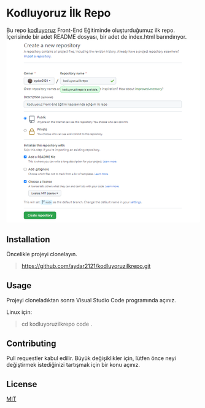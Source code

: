 # Kodluyoruz İlk Repo
Bu repo [kodluyoruz](https://www.kodluyoruz.org/) Front-End Eğitiminde oluşturduğumuz ilk repo. İçerisinde bir adet README dosyası, bir adet de index.html barındırıyor.
![kodluyoruz.jpg](https://github.com/aydar2121/kodluyoruzilkrepo/blob/master/kodluyoruz.jpg)
## Installation
Öncelikle projeyi clonelayın.
>https://github.com/aydar2121/kodluyoruzilkrepo.git
## Usage
Projeyi cloneladıktan sonra Visual Studio Code programında açınız.

Linux için:

>cd 
kodluyoruzilkrepo
 code .

## Contributing
Pull requestler kabul edilir. Büyük değişiklikler için, lütfen önce neyi değiştirmek istediğinizi tartışmak için bir konu açınız.
## License
[MIT](C:\Users\adsız\Desktop\html_odev\LICENSE)
